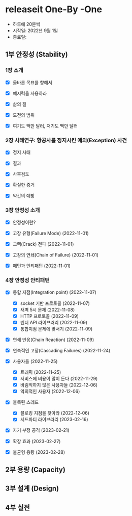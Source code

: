 # releaseit One-By -One
* 하루에 20분씩
* 시작일: 2022년 9월 1일
* 종료일: 


## 1부 안정성 (Stability)
### 1장 소개
- [x] 올바른 목표를 향해서
- [x] 예지력을 사용하라
- [x] 삶의 질
- [x] 도전의 범위
- [x] 여기도 백만 달러, 저기도 백만 달러


### 2장 사례연구: 항공사를 정지시킨 에외(Exception) 사건
- [x] 정지 사태
- [x] 결과
- [x] 사후검토
- [x] 확실한 증거
- [x] 약간의 예방


### 3장 안정성 소개
- [x] 안정성이란?
- [x] 고장 유형(Failure Mode) (2022-11-01)
- [x] 크랙(Crack) 전파 (2022-11-01)
- [x] 고장의 연쇄(Chain of Failure) (2022-11-01)
- [x] 패턴과 안티패턴 (2022-11-01)


### 4장 안정성 안티패턴
- [x] 통합 지점(Integration point) (2022-11-07)
  - [x] socket 기반 프로토콜 (2022-11-07)
  - [x] 새벽 5시 문제 (2022-11-08) 
  - [x] HTTP 프로토콜 (2022-11-09)
  - [x] 벤더 API 라이브러리 (2022-11-09)
  - [x] 통합지점 문제에 맞서기 (2022-11-09)
- [x] 연쇄 반응(Chain Reaction) (2022-11-09) 
- [x] 연속적인 고장(Cascading Failures) (2022-11-24)
- [x] 사용자들 (2022-11-25)
  - [x] 트래픽 (2022-11-25)
  - [x] 서비스에 비용이 많이 든다 (2022-11-29)
  - [x] 바림직하지 않은 사용자들 (2022-12-06)
  - [x] 악의적인 사용자 (2022-12-06)
- [x] 블록된 스레드
  - [x] 블로킹 지점을 찾아라 (2022-12-06)
  - [x] 서드파티 라이브러리 (2023-02-16)
- [x] 자기 부정 공격 (2023-02-21) 
- [x] 확장 효과 (2023-02-27)
- [x] 불균형 용량 (2023-02-28)


## 2부 용량 (Capacity)



## 3부 설계 (Design)



## 4부 실전

